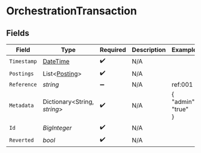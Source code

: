 # OrchestrationTransaction


## Fields

| Field                                                                                 | Type                                                                                  | Required                                                                              | Description                                                                           | Example                                                                               |
| ------------------------------------------------------------------------------------- | ------------------------------------------------------------------------------------- | ------------------------------------------------------------------------------------- | ------------------------------------------------------------------------------------- | ------------------------------------------------------------------------------------- |
| `Timestamp`                                                                           | [DateTime](https://learn.microsoft.com/en-us/dotnet/api/system.datetime?view=net-5.0) | :heavy_check_mark:                                                                    | N/A                                                                                   |                                                                                       |
| `Postings`                                                                            | List<[Posting](../../Models/Components/Posting.md)>                                   | :heavy_check_mark:                                                                    | N/A                                                                                   |                                                                                       |
| `Reference`                                                                           | *string*                                                                              | :heavy_minus_sign:                                                                    | N/A                                                                                   | ref:001                                                                               |
| `Metadata`                                                                            | Dictionary<String, *string*>                                                          | :heavy_check_mark:                                                                    | N/A                                                                                   | {<br/>"admin": "true"<br/>}                                                           |
| `Id`                                                                                  | *BigInteger*                                                                          | :heavy_check_mark:                                                                    | N/A                                                                                   |                                                                                       |
| `Reverted`                                                                            | *bool*                                                                                | :heavy_check_mark:                                                                    | N/A                                                                                   |                                                                                       |